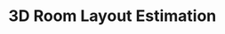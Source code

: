 # 3D Room Layout Estimation


<!--[arittung.log - 3D Room Layout Estimation](https://velog.io/@arittung/series/3D-Room-Reconstruction) 참고.-->

<br><br>

